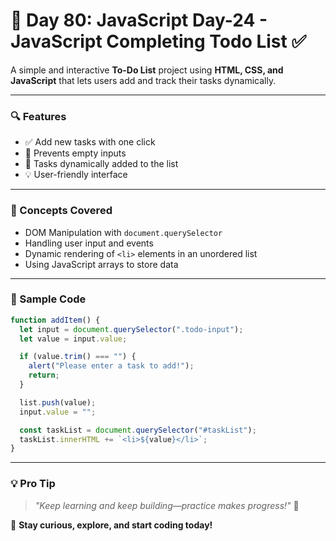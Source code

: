 # 🚀 Day 80: JavaScript Day-24 - JavaScript Completing Todo List ✅

A simple and interactive **To-Do List** project using **HTML, CSS, and JavaScript** that lets users add and track their tasks dynamically.

---

### 🔍 Features

- ✅ Add new tasks with one click
- 🚫 Prevents empty inputs
- 📜 Tasks dynamically added to the list
- 💡 User-friendly interface

---

### 🧠 Concepts Covered

- DOM Manipulation with `document.querySelector`
- Handling user input and events
- Dynamic rendering of `<li>` elements in an unordered list
- Using JavaScript arrays to store data

---

### 🧾 Sample Code

```javascript
function addItem() {
  let input = document.querySelector(".todo-input");
  let value = input.value;

  if (value.trim() === "") {
    alert("Please enter a task to add!");
    return;
  }

  list.push(value);
  input.value = "";

  const taskList = document.querySelector("#taskList");
  taskList.innerHTML += `<li>${value}</li>`;
}
```

---

### 💡 **Pro Tip**

> _"Keep learning and keep building—practice makes progress!"_ 💪

🚀 **Stay curious, explore, and start coding today!**
